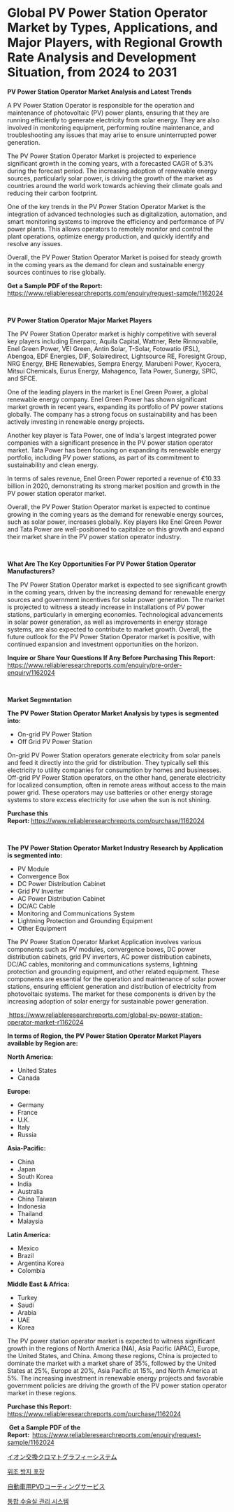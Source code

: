 <p><h1>Global PV Power Station Operator Market by Types, Applications, and Major Players, with Regional Growth Rate Analysis and Development Situation, from 2024 to 2031</h1></p><p><strong>PV Power Station Operator Market Analysis and Latest Trends</strong></p>
<p><p>A PV Power Station Operator is responsible for the operation and maintenance of photovoltaic (PV) power plants, ensuring that they are running efficiently to generate electricity from solar energy. They are also involved in monitoring equipment, performing routine maintenance, and troubleshooting any issues that may arise to ensure uninterrupted power generation.</p><p>The PV Power Station Operator Market is projected to experience significant growth in the coming years, with a forecasted CAGR of 5.3% during the forecast period. The increasing adoption of renewable energy sources, particularly solar power, is driving the growth of the market as countries around the world work towards achieving their climate goals and reducing their carbon footprint.</p><p>One of the key trends in the PV Power Station Operator Market is the integration of advanced technologies such as digitalization, automation, and smart monitoring systems to improve the efficiency and performance of PV power plants. This allows operators to remotely monitor and control the plant operations, optimize energy production, and quickly identify and resolve any issues.</p><p>Overall, the PV Power Station Operator Market is poised for steady growth in the coming years as the demand for clean and sustainable energy sources continues to rise globally.</p></p>
<p><strong>Get a Sample PDF of the Report:&nbsp;</strong> <a href="https://www.reliableresearchreports.com/enquiry/request-sample/1162024">https://www.reliableresearchreports.com/enquiry/request-sample/1162024</a></p>
<p>&nbsp;</p>
<p><strong>PV Power Station Operator Major Market Players</strong></p>
<p><p>The PV Power Station Operator market is highly competitive with several key players including Enerparc, Aquila Capital, Wattner, Rete Rinnovabile, Enel Green Power, VEI Green, Antin Solar, T-Solar, Fotowatio (FSL), Abengoa, EDF Energies, DIF, Solairedirect, Lightsource RE, Foresight Group, NRG Energy, BHE Renewables, Sempra Energy, Marubeni Power, Kyocera, Mitsui Chemicals, Eurus Energy, Mahagenco, Tata Power, Sunergy, SPIC, and SFCE. </p><p>One of the leading players in the market is Enel Green Power, a global renewable energy company. Enel Green Power has shown significant market growth in recent years, expanding its portfolio of PV power stations globally. The company has a strong focus on sustainability and has been actively investing in renewable energy projects.</p><p>Another key player is Tata Power, one of India's largest integrated power companies with a significant presence in the PV power station operator market. Tata Power has been focusing on expanding its renewable energy portfolio, including PV power stations, as part of its commitment to sustainability and clean energy.</p><p>In terms of sales revenue, Enel Green Power reported a revenue of €10.33 billion in 2020, demonstrating its strong market position and growth in the PV power station operator market.</p><p>Overall, the PV Power Station Operator market is expected to continue growing in the coming years as the demand for renewable energy sources, such as solar power, increases globally. Key players like Enel Green Power and Tata Power are well-positioned to capitalize on this growth and expand their market share in the PV power station operator industry.</p></p>
<p>&nbsp;</p>
<p><strong>What Are The Key Opportunities For PV Power Station Operator Manufacturers?</strong></p>
<p><p>The PV Power Station Operator market is expected to see significant growth in the coming years, driven by the increasing demand for renewable energy sources and government incentives for solar power generation. The market is projected to witness a steady increase in installations of PV power stations, particularly in emerging economies. Technological advancements in solar power generation, as well as improvements in energy storage systems, are also expected to contribute to market growth. Overall, the future outlook for the PV Power Station Operator market is positive, with continued expansion and investment opportunities on the horizon.</p></p>
<p><strong>Inquire or Share Your Questions If Any Before Purchasing This Report:</strong> <a href="https://www.reliableresearchreports.com/enquiry/pre-order-enquiry/1162024">https://www.reliableresearchreports.com/enquiry/pre-order-enquiry/1162024</a></p>
<p>&nbsp;</p>
<p><strong>Market Segmentation</strong></p>
<p><strong>The PV Power Station Operator Market Analysis by types is segmented into:</strong></p>
<p><ul><li>On-grid PV Power Station</li><li>Off Grid PV Power Station</li></ul></p>
<p><p>On-grid PV Power Station operators generate electricity from solar panels and feed it directly into the grid for distribution. They typically sell this electricity to utility companies for consumption by homes and businesses. Off-grid PV Power Station operators, on the other hand, generate electricity for localized consumption, often in remote areas without access to the main power grid. These operators may use batteries or other energy storage systems to store excess electricity for use when the sun is not shining.</p></p>
<p><strong>Purchase this Report:&nbsp;</strong><a href="https://www.reliableresearchreports.com/purchase/1162024">https://www.reliableresearchreports.com/purchase/1162024</a></p>
<p>&nbsp;</p>
<p><strong>The PV Power Station Operator Market Industry Research by Application is segmented into:</strong></p>
<p><ul><li>PV Module</li><li>Convergence Box</li><li>DC Power Distribution Cabinet</li><li>Grid PV Inverter</li><li>AC Power Distribution Cabinet</li><li>DC/AC Cable</li><li>Monitoring and Communications System</li><li>Lightning Protection and Grounding Equipment</li><li>Other Equipment</li></ul></p>
<p><p>The PV Power Station Operator Market Application involves various components such as PV modules, convergence boxes, DC power distribution cabinets, grid PV inverters, AC power distribution cabinets, DC/AC cables, monitoring and communications systems, lightning protection and grounding equipment, and other related equipment. These components are essential for the operation and maintenance of solar power stations, ensuring efficient generation and distribution of electricity from photovoltaic systems. The market for these components is driven by the increasing adoption of solar energy for sustainable power generation.</p></p>
<p><a href="https://www.reliableresearchreports.com/global-pv-power-station-operator-market-r1162024">&nbsp;https://www.reliableresearchreports.com/global-pv-power-station-operator-market-r1162024</a></p>
<p><strong>In terms of Region, the PV Power Station Operator Market Players available by Region are:</strong></p>
<p>
    <p> <strong> North America: </strong>
        <ul>
            <li>United States</li>
            <li>Canada</li>
        </ul>
        </p> 
    <p> <strong> Europe: </strong>
        <ul>
            <li>Germany</li>
            <li>France</li>
            <li>U.K.</li>
            <li>Italy</li>
            <li>Russia</li>
        </ul>
        </p> 
    <p> <strong> Asia-Pacific: </strong>
        <ul>
            <li>China</li>
            <li>Japan</li>
            <li>South Korea</li>
            <li>India</li>
            <li>Australia</li>
            <li>China Taiwan</li>
            <li>Indonesia</li>
            <li>Thailand</li>
            <li>Malaysia</li>
        </ul>
        </p> 
    <p> <strong> Latin America: </strong>
        <ul>
            <li>Mexico</li>
            <li>Brazil</li>
            <li>Argentina Korea</li>
            <li>Colombia</li>
        </ul>
        </p> 
    <p> <strong> Middle East & Africa: </strong>
        <ul>
            <li>Turkey</li>
            <li>Saudi</li>
            <li>Arabia</li>
            <li>UAE</li>
            <li>Korea</li>
        </ul>
    </p>
    </p>
<p><p>The PV power station operator market is expected to witness significant growth in the regions of North America (NA), Asia Pacific (APAC), Europe, the United States, and China. Among these regions, China is projected to dominate the market with a market share of 35%, followed by the United States at 25%, Europe at 20%, Asia Pacific at 15%, and North America at 5%. The increasing investment in renewable energy projects and favorable government policies are driving the growth of the PV power station operator market in these regions.</p></p>
<p><strong>Purchase this Report: </strong><a href="https://www.reliableresearchreports.com/purchase/1162024">https://www.reliableresearchreports.com/purchase/1162024</a></p>
<p>&nbsp;<strong>Get a Sample PDF of the Report:&nbsp;&nbsp;</strong><a href="https://www.reliableresearchreports.com/enquiry/request-sample/1162024">https://www.reliableresearchreports.com/enquiry/request-sample/1162024</a></p>
<p><strong></strong></p>
<p><p><a href="https://github.com/AdellaPrice2023/Market-Research-Report-List-1/blob/main/183818097949.md">イオン交換クロマトグラフィーシステム</a></p><p><a href="https://github.com/emakpiahsopiah/Market-Research-Report-List-1/blob/main/634829289446.md">위조 방지 포장</a></p><p><a href="https://github.com/andym141978/Market-Research-Report-List-1/blob/main/929246497948.md">自動車用PVDコーティングサービス</a></p><p><a href="https://github.com/milikokao84/Market-Research-Report-List-1/blob/main/738100889445.md">통합 수술실 관리 시스템</a></p></p>